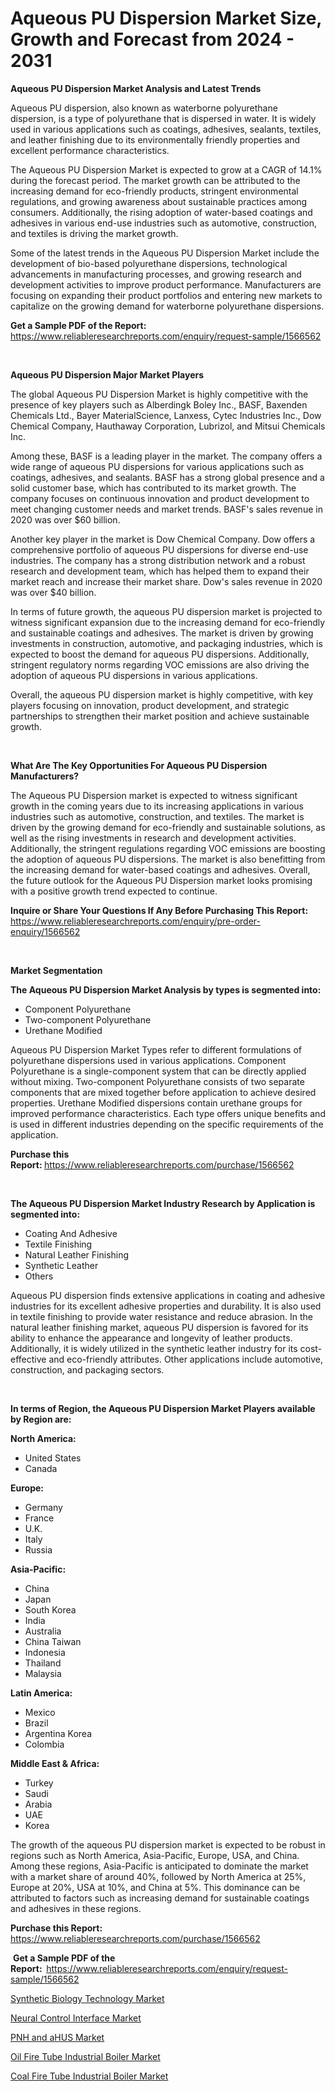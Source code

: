 <p><h1>Aqueous PU Dispersion Market Size, Growth and Forecast from 2024 - 2031</h1></p><p><strong>Aqueous PU Dispersion Market Analysis and Latest Trends</strong></p>
<p><p>Aqueous PU dispersion, also known as waterborne polyurethane dispersion, is a type of polyurethane that is dispersed in water. It is widely used in various applications such as coatings, adhesives, sealants, textiles, and leather finishing due to its environmentally friendly properties and excellent performance characteristics.</p><p>The Aqueous PU Dispersion Market is expected to grow at a CAGR of 14.1% during the forecast period. The market growth can be attributed to the increasing demand for eco-friendly products, stringent environmental regulations, and growing awareness about sustainable practices among consumers. Additionally, the rising adoption of water-based coatings and adhesives in various end-use industries such as automotive, construction, and textiles is driving the market growth.</p><p>Some of the latest trends in the Aqueous PU Dispersion Market include the development of bio-based polyurethane dispersions, technological advancements in manufacturing processes, and growing research and development activities to improve product performance. Manufacturers are focusing on expanding their product portfolios and entering new markets to capitalize on the growing demand for waterborne polyurethane dispersions.</p></p>
<p><strong>Get a Sample PDF of the Report:&nbsp;</strong> <a href="https://www.reliableresearchreports.com/enquiry/request-sample/1566562">https://www.reliableresearchreports.com/enquiry/request-sample/1566562</a></p>
<p>&nbsp;</p>
<p><strong>Aqueous PU Dispersion Major Market Players</strong></p>
<p><p>The global Aqueous PU Dispersion Market is highly competitive with the presence of key players such as Alberdingk Boley Inc., BASF, Baxenden Chemicals Ltd., Bayer MaterialScience, Lanxess, Cytec Industries Inc., Dow Chemical Company, Hauthaway Corporation, Lubrizol, and Mitsui Chemicals Inc.</p><p>Among these, BASF is a leading player in the market. The company offers a wide range of aqueous PU dispersions for various applications such as coatings, adhesives, and sealants. BASF has a strong global presence and a solid customer base, which has contributed to its market growth. The company focuses on continuous innovation and product development to meet changing customer needs and market trends. BASF's sales revenue in 2020 was over $60 billion.</p><p>Another key player in the market is Dow Chemical Company. Dow offers a comprehensive portfolio of aqueous PU dispersions for diverse end-use industries. The company has a strong distribution network and a robust research and development team, which has helped them to expand their market reach and increase their market share. Dow's sales revenue in 2020 was over $40 billion.</p><p>In terms of future growth, the aqueous PU dispersion market is projected to witness significant expansion due to the increasing demand for eco-friendly and sustainable coatings and adhesives. The market is driven by growing investments in construction, automotive, and packaging industries, which is expected to boost the demand for aqueous PU dispersions. Additionally, stringent regulatory norms regarding VOC emissions are also driving the adoption of aqueous PU dispersions in various applications.</p><p>Overall, the aqueous PU dispersion market is highly competitive, with key players focusing on innovation, product development, and strategic partnerships to strengthen their market position and achieve sustainable growth.</p></p>
<p>&nbsp;</p>
<p><strong>What Are The Key Opportunities For Aqueous PU Dispersion Manufacturers?</strong></p>
<p><p>The Aqueous PU Dispersion market is expected to witness significant growth in the coming years due to its increasing applications in various industries such as automotive, construction, and textiles. The market is driven by the growing demand for eco-friendly and sustainable solutions, as well as the rising investments in research and development activities. Additionally, the stringent regulations regarding VOC emissions are boosting the adoption of aqueous PU dispersions. The market is also benefitting from the increasing demand for water-based coatings and adhesives. Overall, the future outlook for the Aqueous PU Dispersion market looks promising with a positive growth trend expected to continue.</p></p>
<p><strong>Inquire or Share Your Questions If Any Before Purchasing This Report:</strong> <a href="https://www.reliableresearchreports.com/enquiry/pre-order-enquiry/1566562">https://www.reliableresearchreports.com/enquiry/pre-order-enquiry/1566562</a></p>
<p>&nbsp;</p>
<p><strong>Market Segmentation</strong></p>
<p><strong>The Aqueous PU Dispersion Market Analysis by types is segmented into:</strong></p>
<p><ul><li>Component Polyurethane</li><li>Two-component Polyurethane</li><li>Urethane Modified</li></ul></p>
<p><p>Aqueous PU Dispersion Market Types refer to different formulations of polyurethane dispersions used in various applications. Component Polyurethane is a single-component system that can be directly applied without mixing. Two-component Polyurethane consists of two separate components that are mixed together before application to achieve desired properties. Urethane Modified dispersions contain urethane groups for improved performance characteristics. Each type offers unique benefits and is used in different industries depending on the specific requirements of the application.</p></p>
<p><strong>Purchase this Report:&nbsp;</strong><a href="https://www.reliableresearchreports.com/purchase/1566562">https://www.reliableresearchreports.com/purchase/1566562</a></p>
<p>&nbsp;</p>
<p><strong>The Aqueous PU Dispersion Market Industry Research by Application is segmented into:</strong></p>
<p><ul><li>Coating And Adhesive</li><li>Textile Finishing</li><li>Natural Leather Finishing</li><li>Synthetic Leather</li><li>Others</li></ul></p>
<p><p>Aqueous PU dispersion finds extensive applications in coating and adhesive industries for its excellent adhesive properties and durability. It is also used in textile finishing to provide water resistance and reduce abrasion. In the natural leather finishing market, aqueous PU dispersion is favored for its ability to enhance the appearance and longevity of leather products. Additionally, it is widely utilized in the synthetic leather industry for its cost-effective and eco-friendly attributes. Other applications include automotive, construction, and packaging sectors.</p></p>
<p>&nbsp;</p>
<p><strong>In terms of Region, the Aqueous PU Dispersion Market Players available by Region are:</strong></p>
<p>
    <p> <strong> North America: </strong>
        <ul>
            <li>United States</li>
            <li>Canada</li>
        </ul>
        </p> 
    <p> <strong> Europe: </strong>
        <ul>
            <li>Germany</li>
            <li>France</li>
            <li>U.K.</li>
            <li>Italy</li>
            <li>Russia</li>
        </ul>
        </p> 
    <p> <strong> Asia-Pacific: </strong>
        <ul>
            <li>China</li>
            <li>Japan</li>
            <li>South Korea</li>
            <li>India</li>
            <li>Australia</li>
            <li>China Taiwan</li>
            <li>Indonesia</li>
            <li>Thailand</li>
            <li>Malaysia</li>
        </ul>
        </p> 
    <p> <strong> Latin America: </strong>
        <ul>
            <li>Mexico</li>
            <li>Brazil</li>
            <li>Argentina Korea</li>
            <li>Colombia</li>
        </ul>
        </p> 
    <p> <strong> Middle East & Africa: </strong>
        <ul>
            <li>Turkey</li>
            <li>Saudi</li>
            <li>Arabia</li>
            <li>UAE</li>
            <li>Korea</li>
        </ul>
    </p>
    </p>
<p><p>The growth of the aqueous PU dispersion market is expected to be robust in regions such as North America, Asia-Pacific, Europe, USA, and China. Among these regions, Asia-Pacific is anticipated to dominate the market with a market share of around 40%, followed by North America at 25%, Europe at 20%, USA at 10%, and China at 5%. This dominance can be attributed to factors such as increasing demand for sustainable coatings and adhesives in these regions.</p></p>
<p><strong>Purchase this Report: </strong><a href="https://www.reliableresearchreports.com/purchase/1566562">https://www.reliableresearchreports.com/purchase/1566562</a></p>
<p>&nbsp;<strong>Get a Sample PDF of the Report:&nbsp;&nbsp;</strong><a href="https://www.reliableresearchreports.com/enquiry/request-sample/1566562">https://www.reliableresearchreports.com/enquiry/request-sample/1566562</a></p>
<p><strong></strong></p>
<p><p><a href="https://medium.com/p/cc19776a242c/edit">Synthetic Biology Technology Market</a></p><p><a href="https://medium.com/p/5b307ddd9635/edit">Neural Control Interface Market</a></p><p><a href="https://medium.com/p/87700feb7e34/edit">PNH and aHUS Market</a></p><p><a href="https://github.com/lataunyatinikmelvin59ilbd0dv/Market-Research-Report-List-1/blob/main/oil-fire-tube-industrial-boiler-market.md">Oil Fire Tube Industrial Boiler Market</a></p><p><a href="https://github.com/JameTravis/Market-Research-Report-List-3/blob/main/coal-fire-tube-industrial-boiler-market.md">Coal Fire Tube Industrial Boiler Market</a></p></p>